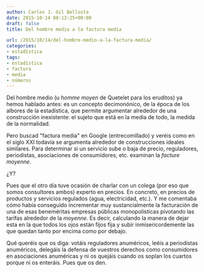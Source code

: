 ```yaml
---
author: Carlos J. Gil Bellosta
date: 2015-10-14 08:13:25+00:00
draft: false
title: Del hombre medio a la factura media

url: /2015/10/14/del-hombre-medio-a-la-factura-media/
categories:
- estadística
tags:
- estadística
- factura
- media
- números
---
```


Del hombre medio (u _homme moyen_ de Quetelet para los eruditos) ya hemos hablado antes: es un concepto decimonónico, de la época de los albores de la estadística, que permite argumentar alrededor de una construcción inexistente: el sujeto que está en la media de todo, la medida de la normalidad.

Pero buscad "factura media" en Google (entrecomillado) y veréis como en el siglo XXI todavía se argumenta alrededor de construcciones ideales similares. Para determinar si un servicio sube o baja de precio, reguladores, periodistas, asociaciones de consumidores, etc. examinan  la _facture moyenne_.

¿Y?

Pues que el otro día tuve ocasión de charlar con un colega (por eso que somos consultores ambos) experto en precios. En concreto, en precios de productos y servicios regulados (agua, electricidad, etc.). Y me comentaba cómo había conseguido incrementar muy sustancialmente la facturación de una de esas beneméritas empresas públicas monopolísticas pivotando las tarifas alrededor de la _moyenne_. Es decir, calculando la manera de dejar esta en la que todos los ojos están fijos fija y subir inmisericordemente las que quedan tanto por encima como por debajo.

Qué queréis que os diga: votáis reguladores anuméricos, leéis a periodistas anuméricos, delegáis la defensa de vuestros derechos como consumidores en asociaciones anuméricas y ni os quejáis cuando os soplan los cuartos porque ni os enteráis. Pues que os den.
